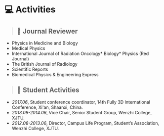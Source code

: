 
<!-- # 💬 Invited Talks
- *2022.02*, Hosted MLNLP seminar \| [\[Video\]](https://www.bilibili.com/video/BV1wF411x7qh)
- *2021.06*, Audio & Speech Synthesis, Huawei internal talk
- *2021.03*, Non-autoregressive Speech Synthesis, PaperWeekly & biendata \| [\[video\]](https://www.bilibili.com/video/BV1uf4y1t7Hr/)
- *2020.12*, Non-autoregressive Speech Synthesis, Huawei Noah's Ark Lab internal talk -->

# 💻 Activities
> ## 📜 Journal Reviewer
- Physics in Medicine and Biology
- Medical Physics
- International Journal of Radiation Oncology* Biology* Physics (Red Journal)
- The British Journal of Radiology
- Scientific Reports
- Biomedical Physics & Engineering Express 

> ## 📯 Student Activities
- *2017.06*, Student conference coordinator, 14th Fully 3D International Conference, Xi'an, Shaanxi, China.
- *2013.08-2014.06*, Vice Chair, Senior Student Group, Wenzhi College, XJTU.
- *2012.08-2013.06*, Director, Campus Life Program, Student’s Association, Wenzhi College, XJTU.
